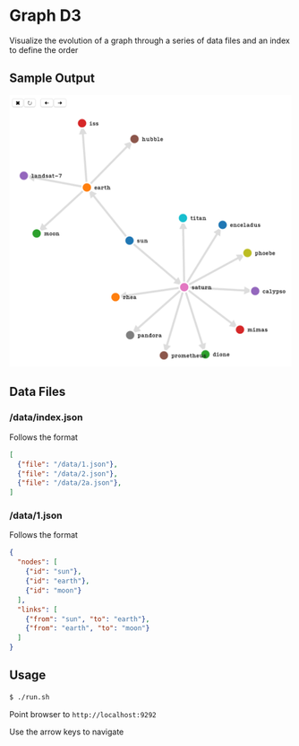# Graph D3

Visualize the evolution of a graph through a series of data files and an index to define the order

## Sample Output

<img src="/sample.png" width="577">

## Data Files

### /data/index.json

Follows the format

```json
[
  {"file": "/data/1.json"},
  {"file": "/data/2.json"},
  {"file": "/data/2a.json"},
]
```

### /data/1.json

Follows the format

```json
{
  "nodes": [
    {"id": "sun"},
    {"id": "earth"},
    {"id": "moon"}
  ],
  "links": [
    {"from": "sun", "to": "earth"},
    {"from": "earth", "to": "moon"}
  ]
}
```

## Usage

```sh
$ ./run.sh
```

Point browser to `http://localhost:9292`

Use the arrow keys to navigate
